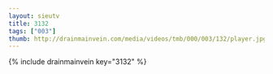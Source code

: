 ```yaml
--- 
layout: sieutv
title: 3132
tags: ["003"]
thumb: http://drainmainvein.com/media/videos/tmb/000/003/132/player.jpg
---
```

{% include drainmainvein key="3132" %} 
